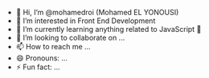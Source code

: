 - 👋 Hi, I’m @mohamedroi (Mohamed EL YONOUSI)
- 👀 I’m interested in Front End Development
- 🌱 I’m currently learning anything related to JavaScript 💛
- 💞️ I’m looking to collaborate on ...
- 📫 How to reach me ...
- 😄 Pronouns: ...
- ⚡ Fun fact: ...

<!---
mohamedroi/mohamedroi is a ✨ special ✨ repository because its `README.md` (this file) appears on your GitHub profile.
You can click the Preview link to take a look at your changes.
--->
